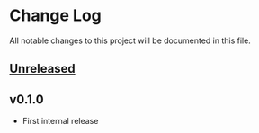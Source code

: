 # Change Log
All notable changes to this project will be documented in this file.

## [Unreleased]

## v0.1.0
* First internal release

[Unreleased]: https://github.com/miurahr/saxon-6-5-5/compare/v0.1.0...HEAD

